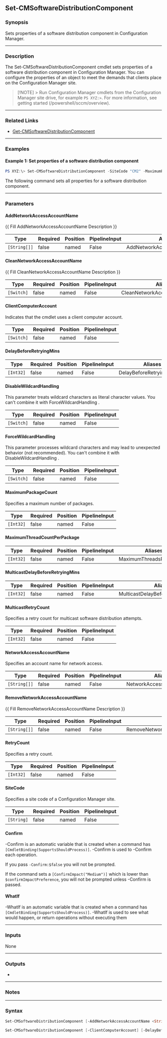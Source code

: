 Set-CMSoftwareDistributionComponent
-----------------------------------




### Synopsis
Sets properties of a software distribution component in Configuration Manager.



---


### Description

The Set-CMSoftwareDistributionComponent cmdlet sets properties of a software distribution component in Configuration Manager. You can configure the properties of an object to meet the demands that clients place on the Configuration Manager site.



> [!NOTE] > Run Configuration Manager cmdlets from the Configuration Manager site drive, for example `PS XYZ:>`. For more information, see getting started (/powershell/sccm/overview).



---


### Related Links
* [Get-CMSoftwareDistributionComponent](Get-CMSoftwareDistributionComponent)





---


### Examples
#### Example 1: Set properties of a software distribution component
```PowerShell
PS XYZ:\> Set-CMSoftwareDistributionComponent -SiteCode "CM2" -MaximumPackageCount 3 -MaximumThreadsPerPackage 6 -RetryCount 99 -DelayBeforeRetryingMinutes 31 -MulticastRetryCount 4 -MulticastDelayBeforeRetryingMinutes 2 -NetworkAccessAccount "Western\ElisaDaugherty"
```
The following command sets all properties for a software distribution component.


---


### Parameters
#### **AddNetworkAccessAccountName**

{{ Fill AddNetworkAccessAccountName Description }}






|Type        |Required|Position|PipelineInput|Aliases                     |
|------------|--------|--------|-------------|----------------------------|
|`[String[]]`|false   |named   |False        |AddNetworkAccessAccountNames|



#### **CleanNetworkAccessAccountName**

{{ Fill CleanNetworkAccessAccountName Description }}






|Type      |Required|Position|PipelineInput|Aliases                       |
|----------|--------|--------|-------------|------------------------------|
|`[Switch]`|false   |named   |False        |CleanNetworkAccessAccountNames|



#### **ClientComputerAccount**

Indicates that the cmdlet uses a client computer account.






|Type      |Required|Position|PipelineInput|
|----------|--------|--------|-------------|
|`[Switch]`|false   |named   |False        |



#### **DelayBeforeRetryingMins**








|Type     |Required|Position|PipelineInput|Aliases                   |
|---------|--------|--------|-------------|--------------------------|
|`[Int32]`|false   |named   |False        |DelayBeforeRetryingMinutes|



#### **DisableWildcardHandling**

This parameter treats wildcard characters as literal character values. You can't combine it with ForceWildcardHandling .






|Type      |Required|Position|PipelineInput|
|----------|--------|--------|-------------|
|`[Switch]`|false   |named   |False        |



#### **ForceWildcardHandling**

This parameter processes wildcard characters and may lead to unexpected behavior (not recommended). You can't combine it with DisableWildcardHandling .






|Type      |Required|Position|PipelineInput|
|----------|--------|--------|-------------|
|`[Switch]`|false   |named   |False        |



#### **MaximumPackageCount**

Specifies a maximum number of packages.






|Type     |Required|Position|PipelineInput|
|---------|--------|--------|-------------|
|`[Int32]`|false   |named   |False        |



#### **MaximumThreadCountPerPackage**








|Type     |Required|Position|PipelineInput|Aliases                 |
|---------|--------|--------|-------------|------------------------|
|`[Int32]`|false   |named   |False        |MaximumThreadsPerPackage|



#### **MulticastDelayBeforeRetryingMins**








|Type     |Required|Position|PipelineInput|Aliases                            |
|---------|--------|--------|-------------|-----------------------------------|
|`[Int32]`|false   |named   |False        |MulticastDelayBeforeRetryingMinutes|



#### **MulticastRetryCount**

Specifies a retry count for multicast software distribution attempts.






|Type     |Required|Position|PipelineInput|
|---------|--------|--------|-------------|
|`[Int32]`|false   |named   |False        |



#### **NetworkAccessAccountName**

Specifies an account name for network access.






|Type        |Required|Position|PipelineInput|Aliases                  |
|------------|--------|--------|-------------|-------------------------|
|`[String[]]`|false   |named   |False        |NetworkAccessAccountNames|



#### **RemoveNetworkAccessAccountName**

{{ Fill RemoveNetworkAccessAccountName Description }}






|Type        |Required|Position|PipelineInput|Aliases                        |
|------------|--------|--------|-------------|-------------------------------|
|`[String[]]`|false   |named   |False        |RemoveNetworkAccessAccountNames|



#### **RetryCount**

Specifies a retry count.






|Type     |Required|Position|PipelineInput|
|---------|--------|--------|-------------|
|`[Int32]`|false   |named   |False        |



#### **SiteCode**

Specifies a site code of a Configuration Manager site.






|Type      |Required|Position|PipelineInput|
|----------|--------|--------|-------------|
|`[String]`|false   |named   |False        |



#### **Confirm**
-Confirm is an automatic variable that is created when a command has ```[CmdletBinding(SupportsShouldProcess)]```.
-Confirm is used to -Confirm each operation.

If you pass ```-Confirm:$false``` you will not be prompted.


If the command sets a ```[ConfirmImpact("Medium")]``` which is lower than ```$confirmImpactPreference```, you will not be prompted unless -Confirm is passed.

#### **WhatIf**
-WhatIf is an automatic variable that is created when a command has ```[CmdletBinding(SupportsShouldProcess)]```.
-WhatIf is used to see what would happen, or return operations without executing them


---


### Inputs
None





---


### Outputs
* 






---


### Notes




---


### Syntax
```PowerShell
Set-CMSoftwareDistributionComponent [-AddNetworkAccessAccountName <String[]>] [-CleanNetworkAccessAccountName] [-DelayBeforeRetryingMins <Int32>] [-DisableWildcardHandling] [-ForceWildcardHandling] [-MaximumPackageCount <Int32>] [-MaximumThreadCountPerPackage <Int32>] [-MulticastDelayBeforeRetryingMins <Int32>] [-MulticastRetryCount <Int32>] [-NetworkAccessAccountName <String[]>] [-RemoveNetworkAccessAccountName <String[]>] [-RetryCount <Int32>] [-SiteCode <String>] [-Confirm] [-WhatIf] [<CommonParameters>]
```
```PowerShell
Set-CMSoftwareDistributionComponent [-ClientComputerAccount] [-DelayBeforeRetryingMins <Int32>] [-DisableWildcardHandling] [-ForceWildcardHandling] [-MaximumPackageCount <Int32>] [-MaximumThreadCountPerPackage <Int32>] [-MulticastDelayBeforeRetryingMins <Int32>] [-MulticastRetryCount <Int32>] [-RetryCount <Int32>] [-SiteCode <String>] [-Confirm] [-WhatIf] [<CommonParameters>]
```
